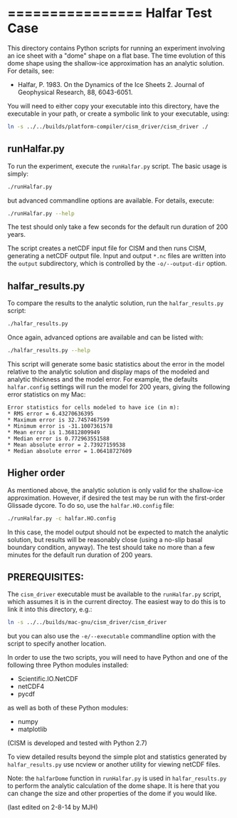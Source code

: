 ================
Halfar Test Case
================

This directory contains Python scripts for running an experiment involving an
ice sheet with a "dome" shape on a flat base.  The time evolution of this dome
shape using the shallow-ice approximation has an analytic solution.  For
details, see: 
* Halfar, P. 1983. On the Dynamics of the Ice Sheets 2.  Journal of Geophysical
  Research, 88, 6043-6051.

You will need to either copy your executable into this directory, have the
executable in your path, or create a symbolic link to your executable, using:

```sh
ln -s ../../builds/platform-compiler/cism_driver/cism_driver ./
```

runHalfar.py
---------
To run the experiment, execute the `runHalfar.py` script.  The basic usage is
simply:

```sh
./runHalfar.py
```

but advanced commandline options are available.  For details, execute:

```sh
./runHalfar.py --help
```

The test should only take a few seconds for the default run duration of 200
years.

The script creates a netCDF input file for CISM and then runs CISM, generating a
netCDF output file.  Input and output `*.nc` files are written into the
`output` subdirectory, which is controlled by the `-o/--output-dir` option.


halfar_results.py
-----------------

To compare the results to the analytic solution, run the `halfar_results.py`
script:

```sh
./halfar_results.py
```

Once again, advanced options are available and can be listed with:

```sh
./halfar_results.py --help
```

This script will generate some basic statistics about the error in the model
relative to the analytic solution and display maps of the modeled and analytic
thickness and the model error.  For example, the defaults `halfar.config`
settings will run the model for 200 years, giving the following error
statistics on my Mac:

```
Error statistics for cells modeled to have ice (in m):
* RMS error = 6.43270636395
* Maximum error is 32.7457467599
* Minimum error is -31.1007361578
* Mean error is 1.36812809949
* Median error is 0.772963551588
* Mean absolute error = 2.73927159538
* Median absolute error = 1.06418727609
```


Higher order
------------

As mentioned above, the analytic solution is only valid for the shallow-ice
approximation.  However, if desired the test may be run with the first-order
Glissade dycore.  To do so, use the `halfar.HO.config` file:

```sh
./runHalfar.py -c halfar.HO.config
```

In this case, the model output should not be expected to match the analytic
solution, but results will be reasonably close (using a no-slip basal boundary
condition, anyway).  The test should take no more than a few minutes for the
default run duration of 200 years.


PREREQUISITES:
--------------

The `cism_driver` executable must be available to the `runHalfar.py` script, which 
assumes it is in the current directoy.  The easiest way to do this is to link it 
into this directory, e.g.:

```sh
ln -s ../../builds/mac-gnu/cism_driver/cism_driver
```

but you can also use the `-e/--executable` commandline option with the script
to specify another location.

In order to use the two scripts, you will need to have Python and one of the
following three Python modules installed:
* Scientific.IO.NetCDF
* netCDF4
* pycdf

as well as both of these Python modules:
*  numpy
*  matplotlib

(CISM is developed and tested with Python 2.7)

To view detailed results beyond the simple plot and statistics generated by 
`halfar_results.py` use ncview or another utility for viewing netCDF files.

Note: the `halfarDome` function in  `runHalfar.py` is used in `halfar_results.py`
to perform the analytic calculation of the dome shape.  It is here that you can
change the size and other properties of the dome if you would like.

(last edited on 2-8-14 by MJH)
